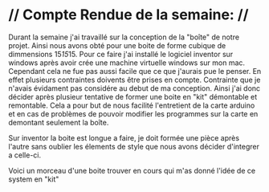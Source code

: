 # // Compte Rendue de la semaine: // 

Durant la semaine j'ai travaillé sur la conception de la "boîte" de notre projet. Ainsi nous avons obté pour une boite de forme
cubique de dimmensions 15*15*15. 
Pour ce faire j'ai installé le logiciel inventor sur windows après avoir crée une machine virtuelle windows sur mon mac. Cependant 
cela ne fue pas aussi facile que ce que j'aurais pue le penser. En effet plusieurs contraintes doivents être prises en compte.
Contrainte que je n'avais évidament pas considére au debut de ma conception. Ainsi j'ai donc décider après plusieur tentative de former
une boite en "kit" démontable et remontable. Cela a pour but de nous facilité l'entretient de la carte arduino et en cas de problèmes de
pouvoir modifier les programmes sur la carte en demontant seulement la boîte.

Sur inventor la boite est longue a faire, je doit formée une pièce après l'autre sans oublier les élements de style que nous avons 
décider d'integrer a celle-ci.

Voici un morceau d'une boite trouver en cours qui m'as donné l'idée de ce system en "kit"
